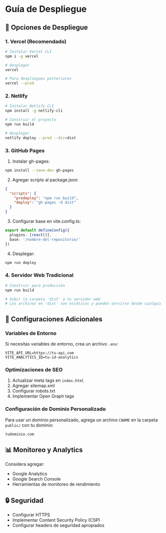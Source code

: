 
# Guía de Despliegue

## 🚀 Opciones de Despliegue

### 1. Vercel (Recomendado)
```bash
# Instalar Vercel CLI
npm i -g vercel

# Desplegar
vercel

# Para despliegues posteriores
vercel --prod
```

### 2. Netlify
```bash
# Instalar Netlify CLI
npm install -g netlify-cli

# Construir el proyecto
npm run build

# Desplegar
netlify deploy --prod --dir=dist
```

### 3. GitHub Pages
1. Instalar gh-pages:
```bash
npm install --save-dev gh-pages
```

2. Agregar scripts al package.json:
```json
{
  "scripts": {
    "predeploy": "npm run build",
    "deploy": "gh-pages -d dist"
  }
}
```

3. Configurar base en vite.config.ts:
```typescript
export default defineConfig({
  plugins: [react()],
  base: '/nombre-del-repositorio/'
})
```

4. Desplegar:
```bash
npm run deploy
```

### 4. Servidor Web Tradicional
```bash
# Construir para producción
npm run build

# Subir la carpeta 'dist' a tu servidor web
# Los archivos en 'dist' son estáticos y pueden servirse desde cualquier servidor
```

## 🔧 Configuraciones Adicionales

### Variables de Entorno
Si necesitas variables de entorno, crea un archivo `.env`:
```
VITE_API_URL=https://tu-api.com
VITE_ANALYTICS_ID=tu-id-analytics
```

### Optimizaciones de SEO
1. Actualizar meta tags en `index.html`
2. Agregar sitemap.xml
3. Configurar robots.txt
4. Implementar Open Graph tags

### Configuración de Dominio Personalizado
Para usar un dominio personalizado, agrega un archivo `CNAME` en la carpeta `public/` con tu dominio:
```
tudominio.com
```

## 📊 Monitoreo y Analytics
Considera agregar:
- Google Analytics
- Google Search Console
- Herramientas de monitoreo de rendimiento

## 🔒 Seguridad
- Configurar HTTPS
- Implementar Content Security Policy (CSP)
- Configurar headers de seguridad apropiados